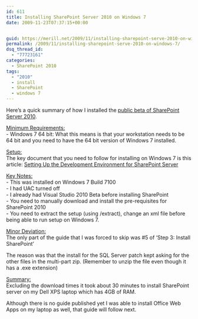 ```yaml
---
id: 611
title: Installing SharePoint Server 2010 on Windows 7
date: 2009-11-23T07:37:15+00:00


guid: https://merill.net/2009/11/installing-sharepoint-serve-2010-on-windows-7/
permalink: /2009/11/installing-sharepoint-serve-2010-on-windows-7/
dsq_thread_id:
  - "77723161"
categories:
  - SharePoint 2010
tags:
  - "2010"
  - install
  - SharePoint
  - windows 7
---
```

<p>Here’s a quick summary of how I installed the <a href="http://www.microsoft.com/2010/en/">public beta of SharePoint Server 2010</a>.</p>  <p><u>Minimum Requirements:     <br /></u>- Windows 7 64 bit: What this means is that your workstation needs to be 64 bit and you need to have the 64 bit version of Windows 7 installed.</p>  <p><u>Setup:     <br /></u>The key document that you need to follow for installing on Windows 7 is this article: <a href="http://msdn.microsoft.com/en-us/library/ee554869(office.14).aspx">Setting Up the Development Environment for SharePoint Server</a></p>  <p><u>Key Notes:      <br /></u>- This was installed on Windows 7 Build 7100    <br />- I had UAC turned off    <br />- I already had Visual Studio 2010 Beta before installing SharePoint    <br />- You need to manually download and install the pre-requisites for SharePoint 2010    <br />- You need to extract the setup (using /extract), change an xml file before being able to run setup on Windows 7. </p>  <p><u>Minor Deviation:     <br /></u>The only part of the guide that I was forced to skip was #5 of ‘Step 3: Install SharePoint’</p>  <p>The reason was that the install for the SQL Server patch kept asking for the other files in the multi-part zip. (Remember to unzip the file even though it has a .exe extension)</p>  <p><u>Summary:     <br /></u>Excluding the download times it took about 30 minutes to install SharePoint server on my Dell XPS laptop which has 4GB of RAM.</p>  <p>Although there is no guide published yet I was able to install Office Web Apps on my laptop as well, that guide will follow next.</p>